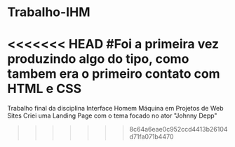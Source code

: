 # Trabalho-IHM
<<<<<<< HEAD
#Foi a primeira vez produzindo algo do tipo, como tambem era o primeiro contato com HTML e CSS
=======

Trabalho final da disciplina Interface Homem Máquina em Projetos de Web Sites 
Criei uma Landing Page com o tema focado no ator "Johnny Depp"
>>>>>>> 8c64a6eae0c952ccd4413b26104d71fa071b4470
